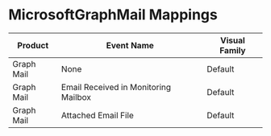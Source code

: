 # MicrosoftGraphMail Mappings
|Product|Event Name|Visual Family|
|-------|----------|-------------|
|Graph Mail|None|Default|
|Graph Mail|Email Received in Monitoring Mailbox|Default|
|Graph Mail|Attached Email File|Default|
